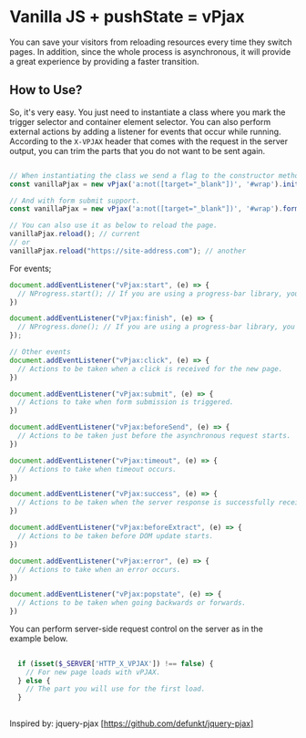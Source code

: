 # Vanilla JS + pushState = vPjax
You can save your visitors from reloading resources every time they switch pages. In addition, since the whole process is asynchronous, it will provide a great experience by providing a faster transition.

## How to Use?
So, it's very easy. You just need to instantiate a class where you mark the trigger selector and container element selector. 
You can also perform external actions by adding a listener for events that occur while running.
According to the `X-VPJAX` header that comes with the request in the server output, you can trim the parts that you do not want to be sent again.

```js

// When instantiating the class we send a flag to the constructor method pointing to the trigger and the container.
const vanillaPjax = new vPjax('a:not([target="_blank"])', '#wrap').init()

// And with form submit support.
const vanillaPjax = new vPjax('a:not([target="_blank"])', '#wrap').form('[data-vpjax]').init()

// You can also use it as below to reload the page.
vanillaPjax.reload(); // current
// or
vanillaPjax.reload("https://site-address.com"); // another
```
For events;
```js
document.addEventListener("vPjax:start", (e) => {
  // NProgress.start(); // If you are using a progress-bar library, you can use it as in the example.
})

document.addEventListener("vPjax:finish", (e) => {
  // NProgress.done(); // If you are using a progress-bar library, you can use it as in the example.
});

// Other events
document.addEventListener("vPjax:click", (e) => {
  // Actions to be taken when a click is received for the new page.
})

document.addEventListener("vPjax:submit", (e) => {
  // Actions to take when form submission is triggered.
})

document.addEventListener("vPjax:beforeSend", (e) => {
  // Actions to be taken just before the asynchronous request starts.
})

document.addEventListener("vPjax:timeout", (e) => {
  // Actions to take when timeout occurs.
})

document.addEventListener("vPjax:success", (e) => {
  // Actions to be taken when the server response is successfully received.
})

document.addEventListener("vPjax:beforeExtract", (e) => {
  // Actions to be taken before DOM update starts.
})

document.addEventListener("vPjax:error", (e) => {
  // Actions to take when an error occurs.
})

document.addEventListener("vPjax:popstate", (e) => {
  // Actions to be taken when going backwards or forwards.
})
```

You can perform server-side request control on the server as in the example below.
```php
  
  if (isset($_SERVER['HTTP_X_VPJAX']) !== false) {
    // For new page loads with vPJAX.
  } else {
    // The part you will use for the first load.
  }
  
```
Inspired by: jquery-pjax [https://github.com/defunkt/jquery-pjax]
